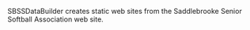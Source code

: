 SBSSDataBuilder creates static web sites from the Saddlebrooke Senior Softball Association web site.
